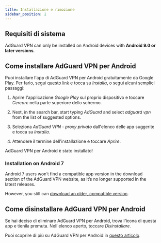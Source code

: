 ```yaml
---
title: Installazione e rimozione
sidebar_position: 2
---
```


## Requisiti di sistema

AdGuard VPN can only be installed on Android devices with **Android 9.0 or later versions**.

## Come installare AdGuard VPN per Android

Puoi installare l'app di AdGuard VPN per Android gratuitamente da Google Play. Per farlo, segui [questo link](https://play.google.com/store/apps/details?id=com.adguard.vpn) e tocca su *Installa*, o segui alcuni semplici passaggi:

1. Aprire l'applicazione *Google Play* sul proprio dispositivo e toccare *Cercare* nella parte superiore dello schermo.

2. Next, in the search bar, start typing *AdGuard* and select *adguard vpn* from the list of suggested options.

3. Seleziona *AdGuard VPN - proxy privato* dall'elenco delle app suggerite e tocca su *Installa*.

4. Attendere il termine dell'installazione e toccare *Aprire*.

AdGuard VPN per Android è stato installato!

### Installation on Android 7

Android 7 users won’t find a compatible app version in the download section of the AdGuard VPN website, as it’s no longer supported in the latest releases.

However, you still can [download an older, compatible version](https://agrd.io/vpn_android_7_for_web).

## Come disinstallare AdGuard VPN per Android

Se hai deciso di eliminare AdGuard VPN per Android, trova l'icona di questa app e tienila premuta. Nell'elenco aperto, toccare *Disinstallare*.

Puoi scoprire di più su AdGuard VPN per Android in [questo articolo](/adguard-vpn-for-android/overview).
